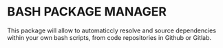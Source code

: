 # BASH PACKAGE MANAGER

This package will allow to automaticcly resolve and source dependencies within your own bash scripts, from code repositories in Github or Gitlab.
